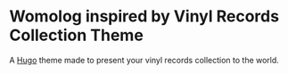 # Womolog inspired by Vinyl Records Collection Theme

A [Hugo](https://gohugo.io) theme made to present your vinyl records collection to the world.





